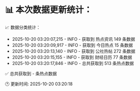 📊 本次数据更新统计：
==========================

📈 数据分类统计：
- 2025-10-20 03:20:07,215 - INFO - 获取到 热点资讯 149 条数据
- 2025-10-20 03:20:09,917 - INFO - 获取到 今日热点 15 条数据
- 2025-10-20 03:20:13,140 - INFO - 获取到 公社热帖 272 条数据
- 2025-10-20 03:20:15,155 - INFO - 获取到 财经日历 77 条数据
- 2025-10-20 03:20:17,846 - INFO - 总共获取到 513 条热点数据

✅ 总共获取到 - 条热点数据

🕐 更新时间: 2025-10-20 03:20:18
